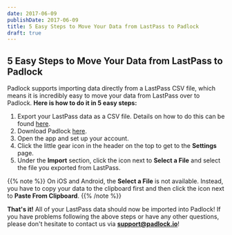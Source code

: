 ```yaml
---
date: 2017-06-09
publishDate: 2017-06-09
title: 5 Easy Steps to Move Your Data from LastPass to Padlock
draft: true
---
```


## 5 Easy Steps to Move Your Data from LastPass to Padlock

Padlock supports importing data directly from a LastPass CSV file, which means
it is incredibly easy to move your data from LastPass over to Padlock. **Here
is how to do it in 5 easy steps:**

1. Export your LastPass data as a CSV file. Details on how to do this can be
   found [here](https://lastpass.com/support.php?cmd=showfaq&id=1206).
2. Download Padlock [here](https://padlock.io/downloads/).
3. Open the app and set up your account.
4. Click the little gear icon in the header on the top to get to the
   **Settings** page.
5. Under the **Import** section, click the icon next to **Select a File** and
   select the file you exported from LastPass.

{{% note %}}
On iOS and Android, the **Select a File** is not available.
Instead, you have to copy your data to the clipboard first and then click the
icon next to **Paste From Clipboard**.
{{% /note %}}

**That's it!** All of your LastPass data should now be imported into Padlock!
If you have problems following the above steps or have any other questions,
please don't hesitate to contact us via
[**support@padlock.io**](mailto:support@padlock.io)!

